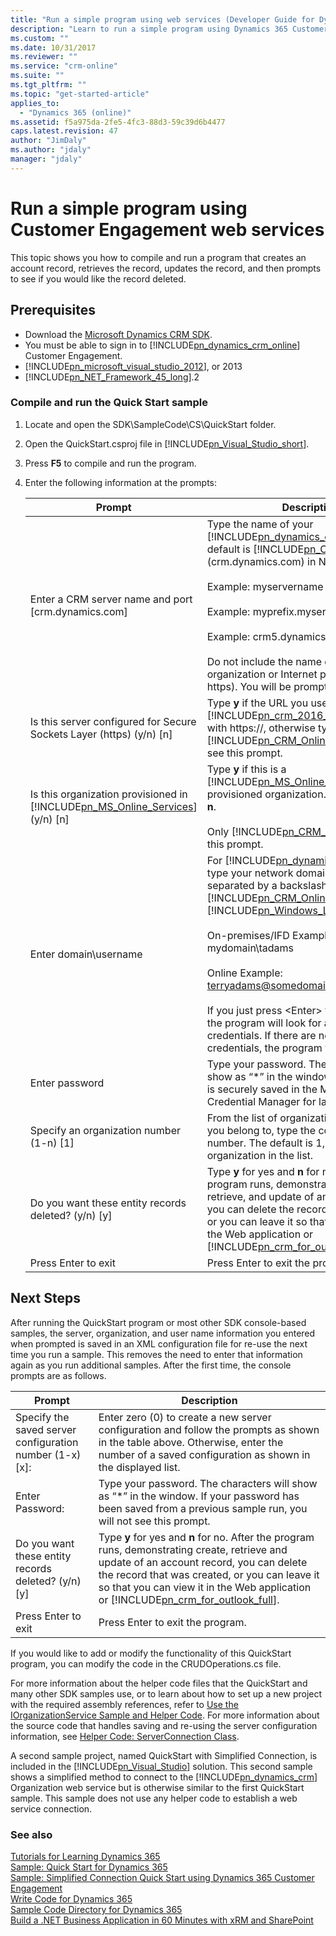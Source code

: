 ```yaml
---
title: "Run a simple program using web services (Developer Guide for Dynamics 365 Customer Engagement) | MicrosoftDocs"
description: "Learn to run a simple program using Dynamics 365 Customer Engagement web services."
ms.custom: ""
ms.date: 10/31/2017
ms.reviewer: ""
ms.service: "crm-online"
ms.suite: ""
ms.tgt_pltfrm: ""
ms.topic: "get-started-article"
applies_to: 
  - "Dynamics 365 (online)"
ms.assetid: f5a975da-2fe5-4fc3-88d3-59c39d6b4477
caps.latest.revision: 47
author: "JimDaly"
ms.author: "jdaly"
manager: "jdaly"
---
```

# Run a simple program using Customer Engagement web services

This topic shows you how to compile and run a  program that creates an account record, retrieves the record, updates the record, and then prompts to see if you would like the record deleted.  

## Prerequisites

- Download the [Microsoft Dynamics CRM SDK](http://go.microsoft.com/fwlink/p/?LinkID=512122).
- You must be able to sign in to [!INCLUDE[pn_dynamics_crm_online](../includes/pn-dynamics-crm-online.md)] Customer Engagement.  
- [!INCLUDE[pn_microsoft_visual_studio_2012](../includes/pn-microsoft-visual-studio-2012.md)], or 2013  
- [!INCLUDE[pn_NET_Framework_45_long](../includes/pn-net-framework-45-long.md)].2  

### Compile and run the Quick Start sample

1. Locate and open the SDK\SampleCode\CS\QuickStart folder.  
1. Open the QuickStart.csproj file in [!INCLUDE[pn_Visual_Studio_short](../includes/pn-visual-studio-short.md)].  
1. Press **F5** to compile and run the program.  
1. Enter the following information at the prompts:

    |Prompt|Description|  
    |------------|-----------------|  
    |Enter a CRM server name and port [crm.dynamics.com]|Type the name of your [!INCLUDE[pn_dynamics_crm](../includes/pn-dynamics-crm.md)] server. The default is [!INCLUDE[pn_CRM_Online](../includes/pn-crm-online.md)] (crm.dynamics.com) in North America.<br /><br /> Example: myservername<br /><br /> Example: myprefix.myservername:5500<br /><br /> Example: crm5.dynamics.com<br /><br /> Do not include the name of your organization or Internet protocol (http or https). You will be prompted for that later.|  
    |Is this server configured for Secure Sockets Layer (https) (y/n) [n]|Type **y** if the URL you use to access [!INCLUDE[pn_crm_2016_shortest](../includes/pn-crm-2016-shortest.md)] begins with https://, otherwise type **n**. [!INCLUDE[pn_CRM_Online](../includes/pn-crm-online.md)] users do not see this prompt.|  
    |Is this organization provisioned in [!INCLUDE[pn_MS_Online_Services](../includes/pn-ms-online-services.md)] (y/n) [n]|Type **y** if this is a [!INCLUDE[pn_MS_Online_Services](../includes/pn-ms-online-services.md)] provisioned organization. Otherwise, type **n**.<br /><br /> Only [!INCLUDE[pn_CRM_Online](../includes/pn-crm-online.md)] users see this prompt.|  
    |Enter domain\username|For [!INCLUDE[pn_dynamics_crm_online](../includes/pn-dynamics-crm-online.md)], type your network domain and user name separated by a backslash (\\). For [!INCLUDE[pn_CRM_Online](../includes/pn-crm-online.md)], enter your [!INCLUDE[pn_Windows_Live_ID](../includes/pn-windows-live-id.md)].<br /><br /> On-premises/IFD Example: mydomain\tadams<br /><br /> Online Example: terryadams@somedomain.onmicrosoft.com<br /><br /> If you just press \<Enter> for the user name, the program will look for and use saved credentials. If there are no saved credentials, the program will fail.|  
    |Enter password|Type your password. The characters will show as “*” in the window. Your password is securely saved in the Microsoft Credential Manager for later reuse.|  
    |Specify an organization number (1-n) [1]|From the list of organizations shown that you belong to, type the corresponding number. The default is 1, indicating the first organization in the list.| 
    |Do you want these entity records deleted? (y/n) [y]|Type **y** for yes and **n** for no. After the program runs, demonstrating create, retrieve, and update of an account record, you can delete the record that was created, or you can leave it so that you can view it in the Web application or [!INCLUDE[pn_crm_for_outlook_full](../includes/pn-crm-for-outlook-full.md)].|  
    |Press Enter to exit|Press Enter to exit the program.|

## Next Steps

After running the QuickStart program or most other SDK console-based samples, the server, organization, and user name information you entered when prompted is saved in an XML configuration file for re-use the next time you run a sample. This removes the need to enter that information again as you run additional samples. After the first time, the console prompts are as follows.

|Prompt|Description|
|------------|-----------------|
|Specify the saved server configuration number (1-x) [x]:|Enter zero (0) to create a new server configuration and follow the prompts as shown in the table above. Otherwise, enter the number of a saved configuration as shown in the displayed list.|  
|Enter Password:|Type your password. The characters will show as “*” in the window. If your password has been saved from a previous sample run, you will not see this prompt.|  
|Do you want these entity records deleted? (y/n) [y]|Type **y** for yes and **n** for no. After the program runs, demonstrating create, retrieve and update of an account record, you can delete the record that was created, or you can leave it so that you can view it in the Web application or [!INCLUDE[pn_crm_for_outlook_full](../includes/pn-crm-for-outlook-full.md)].|  
|Press Enter to exit|Press Enter to exit the program.|  
  
 If you would like to add or modify the functionality of this QuickStart program, you can modify the code in the CRUDOperations.cs file.  
  
 For more information about the helper code files that the QuickStart and many other SDK samples use, or to learn about how to set up a new project with the required assembly references, refer to [Use the IOrganizationService Sample and Helper Code](org-service/use-sample-helper-code.md). For more information about the source code that handles saving and re-using the server configuration information, see [Helper Code: ServerConnection Class](org-service/helper-code-serverconnection-class.md).  
  
 A second sample project, named QuickStart with Simplified Connection, is included in the [!INCLUDE[pn_Visual_Studio](../includes/pn-visual-studio.md)] solution. This second sample shows a simplified method to connect to the [!INCLUDE[pn_dynamics_crm](../includes/pn-dynamics-crm.md)] Organization web service but is otherwise similar to the first QuickStart sample. This sample does not use any helper code to establish a web service connection.  
  
### See also  
 [Tutorials for Learning Dynamics 365](tutorials-resources-sdk.md)   
 [Sample: Quick Start for Dynamics 365](sample-quick-start.md)   
 [Sample: Simplified Connection Quick Start using Dynamics 365 Customer Engagement](xrm-tooling/sample-simplified-connection-quick-start.md)   
 [Write Code for Dynamics 365](extend-dynamics-365-server.md)   
 [Sample Code Directory for Dynamics 365](sample-code-directory.md)   
 [Build a .NET Business Application in 60 Minutes with xRM and SharePoint](http://www.microsoftpdc.com/2009/PR33)
